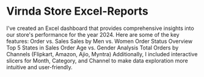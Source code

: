 # Virnda Store Excel-Reports
I've created an Excel dashboard that provides comprehensive insights into our store's performance for the year 2024. Here are some of the key features:
Order vs. Sales
Sales by Men vs. Women
Order Status Overview
Top 5 States in Sales
Order Age vs. Gender Analysis
Total Orders by Channels (Flipkart, Amazon, Ajio, Myntra)
Additionally, I included interactive slicers for Month, Category, and Channel to make data exploration more intuitive and user-friendly.
